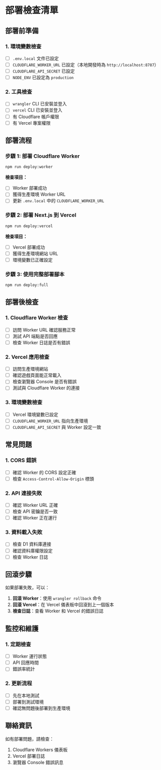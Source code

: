 # 部署檢查清單

## 部署前準備

### 1. 環境變數檢查
- [ ] `.env.local` 文件已設定
- [ ] `CLOUDFLARE_WORKER_URL` 已設定（本地開發時為 `http://localhost:8787`）
- [ ] `CLOUDFLARE_API_SECRET` 已設定
- [ ] `NODE_ENV` 已設定為 `production`

### 2. 工具檢查
- [ ] `wrangler` CLI 已安裝並登入
- [ ] `vercel` CLI 已安裝並登入
- [ ] 有 Cloudflare 帳戶權限
- [ ] 有 Vercel 專案權限

## 部署流程

### 步驟 1: 部署 Cloudflare Worker
```bash
npm run deploy:worker
```

**檢查項目：**
- [ ] Worker 部署成功
- [ ] 獲得生產環境 Worker URL
- [ ] 更新 `.env.local` 中的 `CLOUDFLARE_WORKER_URL`

### 步驟 2: 部署 Next.js 到 Vercel
```bash
npm run deploy:vercel
```

**檢查項目：**
- [ ] Vercel 部署成功
- [ ] 獲得生產環境網站 URL
- [ ] 環境變數已正確設定

### 步驟 3: 使用完整部署腳本
```bash
npm run deploy:full
```

## 部署後檢查

### 1. Cloudflare Worker 檢查
- [ ] 訪問 Worker URL 確認服務正常
- [ ] 測試 API 端點是否回應
- [ ] 檢查 Worker 日誌是否有錯誤

### 2. Vercel 應用檢查
- [ ] 訪問生產環境網站
- [ ] 確認遊戲頁面能正常載入
- [ ] 檢查瀏覽器 Console 是否有錯誤
- [ ] 測試與 Cloudflare Worker 的連接

### 3. 環境變數檢查
- [ ] Vercel 環境變數已設定
- [ ] `CLOUDFLARE_WORKER_URL` 指向生產環境
- [ ] `CLOUDFLARE_API_SECRET` 與 Worker 設定一致

## 常見問題

### 1. CORS 錯誤
- [ ] 確認 Worker 的 CORS 設定正確
- [ ] 檢查 `Access-Control-Allow-Origin` 標頭

### 2. API 連接失敗
- [ ] 確認 Worker URL 正確
- [ ] 檢查 API 密鑰是否一致
- [ ] 確認 Worker 正在運行

### 3. 資料載入失敗
- [ ] 檢查 D1 資料庫連接
- [ ] 確認資料庫權限設定
- [ ] 檢查 Worker 日誌

## 回滾步驟

如果部署失敗，可以：

1. **回滾 Worker**：使用 `wrangler rollback` 命令
2. **回滾 Vercel**：在 Vercel 儀表板中回滾到上一個版本
3. **檢查日誌**：查看 Worker 和 Vercel 的錯誤日誌

## 監控和維護

### 1. 定期檢查
- [ ] Worker 運行狀態
- [ ] API 回應時間
- [ ] 錯誤率統計

### 2. 更新流程
- [ ] 先在本地測試
- [ ] 部署到測試環境
- [ ] 確認無問題後部署到生產環境

## 聯絡資訊

如有部署問題，請檢查：
1. Cloudflare Workers 儀表板
2. Vercel 部署日誌
3. 瀏覽器 Console 錯誤訊息
